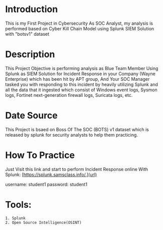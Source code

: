 # Introduction

This is my First Project in Cybersecurity As SOC Analyst, my analysis is performed based on Cyber Kill Chain Model using Splunk SIEM Solution with "botsv1" dataset


# Description
This Project Objective is performing analysis as Blue Team Member Using Splunk as
SIEM Solution for Incident Response in your Company (Wayne Enterprise) which has
been hit by APT group, And Your SOC Manager tasked you with responding to this
incident by heavily utilizing Splunk and all the data that it ingested which consist of Windows event logs, Sysmon logs, Fortinet next-generation firewall logs, Suricata logs, etc.


# Date Source
This Project is bsaed on Boss Of The SOC (BOTS) v1 dataset which is released by splunk for security analysts to help them practicing.

# How To Practice
Just Visit this link and start to perform Incident Response online With Splunk:
[https://splunk.samsclass.info/.](url)

username: student1
password: student1

# Tools:
    1. Splunk
    2. Open Source Intelligence(OSINT) 
